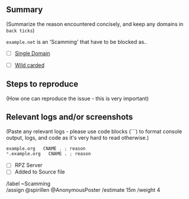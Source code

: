 ## Summary

(Summarize the reason encountered concisely, and keep any domains in 
`back ticks`)

`example.net` is an 'Scamming' that have to be blocked as..

- [ ] [Single Domain](source/scamming/domains.list)
- [ ] [Wild carded](source/scamming/wildcard.list)


## Steps to reproduce

(How one can reproduce the issue - this is very important)



## Relevant logs and/or screenshots

(Paste any relevant logs - please use code blocks (```) to format 
console output, logs, and code as it's very hard to read otherwise.)


```python
example.org   CNAME . ; reason
*.example.org   CNAME . ; reason
```

- [ ] RPZ Server
- [ ] Added to Source file

/label ~Scamming  
/assign @spirillen @AnonymousPoster
/estimate 15m
/weight 4

